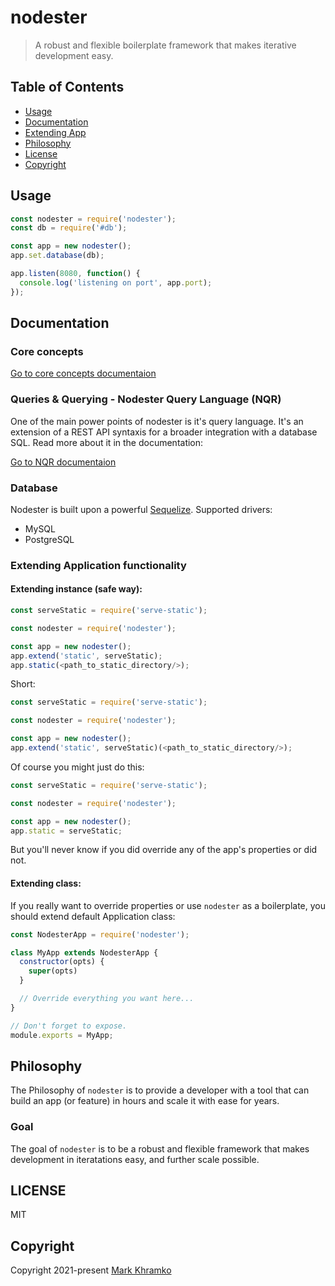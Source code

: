 # nodester
>  A robust and flexible boilerplate framework that makes iterative development easy.

## Table of Contents

- [Usage](#usage)
- [Documentation](#documentation)
- [Extending App](#extending-application-functionality)
- [Philosophy](#philosophy)
- [License](#license)
- [Copyright](#copyright)


## Usage

```js
const nodester = require('nodester');
const db = require('#db');

const app = new nodester();
app.set.database(db);

app.listen(8080, function() {
  console.log('listening on port', app.port);
});
```


## Documentation


### Core concepts
[Go to core concepts documentaion](docs/CoreConcepts.md)

### Queries & Querying - Nodester Query Language (NQR)
One of the main power points of nodester is it's query language. It's an extension of a REST API syntaxis for a broader integration with a database SQL. Read more about it in the documentation:

[Go to NQR documentaion](docs/Queries.md)


### Database
Nodester is built upon a powerful [Sequelize](https://sequelize.org/).
Supported drivers:
- MySQL
- PostgreSQL


### Extending Application functionality


#### Extending instance (safe way):

```js
const serveStatic = require('serve-static');

const nodester = require('nodester');

const app = new nodester();
app.extend('static', serveStatic);
app.static(<path_to_static_directory/>);
```

Short:
```js
const serveStatic = require('serve-static');

const nodester = require('nodester');

const app = new nodester();
app.extend('static', serveStatic)(<path_to_static_directory/>);
```

Of course you might just do this:
```js
const serveStatic = require('serve-static');

const nodester = require('nodester');

const app = new nodester();
app.static = serveStatic;
````
But you'll never know if you did override any of the app's properties or did not.


#### Extending class:

If you really want to override properties or use `nodester` as a boilerplate, you should extend default Application class:

```js
const NodesterApp = require('nodester');

class MyApp extends NodesterApp {
  constructor(opts) {
    super(opts)
  }

  // Override everything you want here...
}

// Don't forget to expose.
module.exports = MyApp;
```


## Philosophy

The Philosophy of `nodester` is to provide a developer with a tool that can build an app (or feature) in hours and scale it with ease for years.

### Goal

The goal of `nodester` is to be a robust and flexible framework that makes development in iteratations easy, and further scale possible.


## LICENSE

MIT

## Copyright
Copyright 2021-present [Mark Khramko](https://github.com/MarkKhramko)
